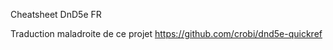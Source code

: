 <font size=”1”>Cheatsheet DnD5e FR</font>

Traduction maladroite de ce projet https://github.com/crobi/dnd5e-quickref 
